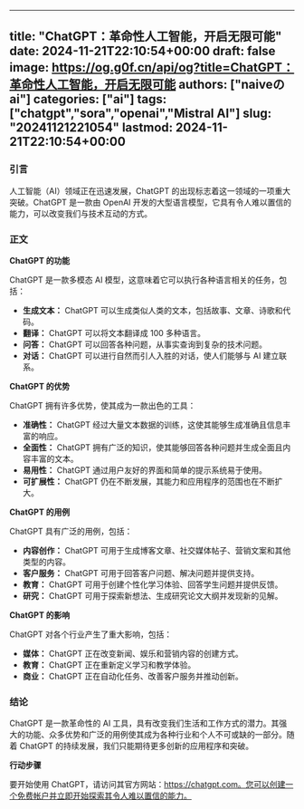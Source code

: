 
---
title: "ChatGPT：革命性人工智能，开启无限可能"
date: 2024-11-21T22:10:54+00:00
draft: false
image: https://og.g0f.cn/api/og?title=ChatGPT：革命性人工智能，开启无限可能
authors: ["naiveのai"]
categories: ["ai"]
tags: ["chatgpt","sora","openai","Mistral AI"]
slug: "20241121221054"
lastmod: 2024-11-21T22:10:54+00:00
---
### 引言

人工智能（AI）领域正在迅速发展，ChatGPT 的出现标志着这一领域的一项重大突破。ChatGPT 是一款由 OpenAI 开发的大型语言模型，它具有令人难以置信的能力，可以改变我们与技术互动的方式。

### 正文

**ChatGPT 的功能**

ChatGPT 是一款多模态 AI 模型，这意味着它可以执行各种语言相关的任务，包括：

- **生成文本：** ChatGPT 可以生成类似人类的文本，包括故事、文章、诗歌和代码。
- **翻译：** ChatGPT 可以将文本翻译成 100 多种语言。
- **问答：** ChatGPT 可以回答各种问题，从事实查询到复杂的技术问题。
- **对话：** ChatGPT 可以进行自然而引人入胜的对话，使人们能够与 AI 建立联系。

**ChatGPT 的优势**

ChatGPT 拥有许多优势，使其成为一款出色的工具：

- **准确性：** ChatGPT 经过大量文本数据的训练，这使其能够生成准确且信息丰富的响应。
- **全面性：** ChatGPT 拥有广泛的知识，使其能够回答各种问题并生成全面且内容丰富的文本。
- **易用性：** ChatGPT 通过用户友好的界面和简单的提示系统易于使用。
- **可扩展性：** ChatGPT 仍在不断发展，其能力和应用程序的范围也在不断扩大。

**ChatGPT 的用例**

ChatGPT 具有广泛的用例，包括：

- **内容创作：** ChatGPT 可用于生成博客文章、社交媒体帖子、营销文案和其他类型的内容。
- **客户服务：** ChatGPT 可用于回答客户问题、解决问题并提供支持。
- **教育：** ChatGPT 可用于创建个性化学习体验、回答学生问题并提供反馈。
- **研究：** ChatGPT 可用于探索新想法、生成研究论文大纲并发现新的见解。

**ChatGPT 的影响**

ChatGPT 对各个行业产生了重大影响，包括：

- **媒体：** ChatGPT 正在改变新闻、娱乐和营销内容的创建方式。
- **教育：** ChatGPT 正在重新定义学习和教学体验。
- **商业：** ChatGPT 正在自动化任务、改善客户服务并推动创新。

### 结论

ChatGPT 是一款革命性的 AI 工具，具有改变我们生活和工作方式的潜力。其强大的功能、众多优势和广泛的用例使其成为各种行业和个人不可或缺的一部分。随着 ChatGPT 的持续发展，我们只能期待更多创新的应用程序和突破。

**行动步骤**

要开始使用 ChatGPT，请访问其官方网站：https://chatgpt.com。您可以创建一个免费帐户并立即开始探索其令人难以置信的能力。